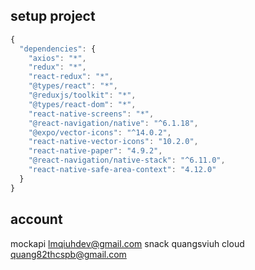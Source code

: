 ## setup project
```javascript
{
  "dependencies": {
    "axios": "*",
    "redux": "*",
    "react-redux": "*",
    "@types/react": "*",
    "@reduxjs/toolkit": "*",
    "@types/react-dom": "*",
    "react-native-screens": "*",
    "@react-navigation/native": "^6.1.18",
    "@expo/vector-icons": "^14.0.2",
    "react-native-vector-icons": "10.2.0",
    "react-native-paper": "4.9.2",
    "@react-navigation/native-stack": "^6.11.0",
    "react-native-safe-area-context": "4.12.0"
  }
}
```
## account
mockapi lmqiuhdev@gmail.com
snack quangsviuh
cloud quang82thcspb@gmail.com
